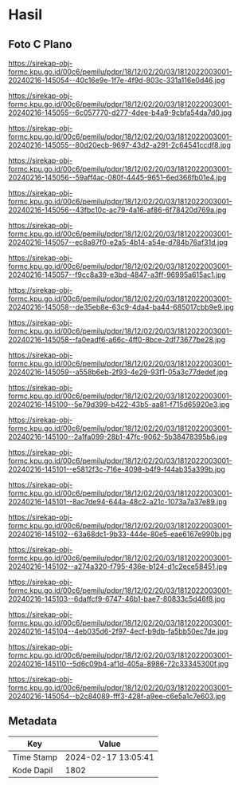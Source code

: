 # Hasil

## Foto C Plano

https://sirekap-obj-formc.kpu.go.id/00c6/pemilu/pdpr/18/12/02/20/03/1812022003001-20240216-145054--40c16e9e-1f7e-4f9d-803c-331a116e0d46.jpg

https://sirekap-obj-formc.kpu.go.id/00c6/pemilu/pdpr/18/12/02/20/03/1812022003001-20240216-145055--6c057770-d277-4dee-b4a9-9cbfa54da7d0.jpg

https://sirekap-obj-formc.kpu.go.id/00c6/pemilu/pdpr/18/12/02/20/03/1812022003001-20240216-145055--80d20ecb-9697-43d2-a291-2c64541ccdf8.jpg

https://sirekap-obj-formc.kpu.go.id/00c6/pemilu/pdpr/18/12/02/20/03/1812022003001-20240216-145056--59aff4ac-080f-4445-9651-6ed366fb01e4.jpg

https://sirekap-obj-formc.kpu.go.id/00c6/pemilu/pdpr/18/12/02/20/03/1812022003001-20240216-145056--43fbc10c-ac79-4a16-af86-6f78420d769a.jpg

https://sirekap-obj-formc.kpu.go.id/00c6/pemilu/pdpr/18/12/02/20/03/1812022003001-20240216-145057--ec8a87f0-e2a5-4b14-a54e-d784b76af31d.jpg

https://sirekap-obj-formc.kpu.go.id/00c6/pemilu/pdpr/18/12/02/20/03/1812022003001-20240216-145057--f9cc8a39-e3bd-4847-a3ff-96995a615ac1.jpg

https://sirekap-obj-formc.kpu.go.id/00c6/pemilu/pdpr/18/12/02/20/03/1812022003001-20240216-145058--de35eb8e-63c9-4da4-ba44-685017cbb9e9.jpg

https://sirekap-obj-formc.kpu.go.id/00c6/pemilu/pdpr/18/12/02/20/03/1812022003001-20240216-145058--fa0eadf6-a66c-4ff0-8bce-2df73677be28.jpg

https://sirekap-obj-formc.kpu.go.id/00c6/pemilu/pdpr/18/12/02/20/03/1812022003001-20240216-145059--a558b6eb-2f93-4e29-93f1-05a3c77dedef.jpg

https://sirekap-obj-formc.kpu.go.id/00c6/pemilu/pdpr/18/12/02/20/03/1812022003001-20240216-145100--5e79d399-b422-43b5-aa81-f715d65920e3.jpg

https://sirekap-obj-formc.kpu.go.id/00c6/pemilu/pdpr/18/12/02/20/03/1812022003001-20240216-145100--2a1fa099-28b1-47fc-9062-5b38478395b6.jpg

https://sirekap-obj-formc.kpu.go.id/00c6/pemilu/pdpr/18/12/02/20/03/1812022003001-20240216-145101--e5812f3c-716e-4098-b4f9-f44ab35a399b.jpg

https://sirekap-obj-formc.kpu.go.id/00c6/pemilu/pdpr/18/12/02/20/03/1812022003001-20240216-145101--8ac7de94-644a-48c2-a21c-1073a7a37e89.jpg

https://sirekap-obj-formc.kpu.go.id/00c6/pemilu/pdpr/18/12/02/20/03/1812022003001-20240216-145102--63a68dc1-9b33-444e-80e5-eae6167e990b.jpg

https://sirekap-obj-formc.kpu.go.id/00c6/pemilu/pdpr/18/12/02/20/03/1812022003001-20240216-145102--a274a320-f795-436e-b124-d1c2ece58451.jpg

https://sirekap-obj-formc.kpu.go.id/00c6/pemilu/pdpr/18/12/02/20/03/1812022003001-20240216-145103--6daffcf9-6747-46b1-bae7-80833c5d46f8.jpg

https://sirekap-obj-formc.kpu.go.id/00c6/pemilu/pdpr/18/12/02/20/03/1812022003001-20240216-145104--4eb035d6-2f97-4ecf-b9db-fa5bb50ec7de.jpg

https://sirekap-obj-formc.kpu.go.id/00c6/pemilu/pdpr/18/12/02/20/03/1812022003001-20240216-145110--5d6c09b4-af1d-405a-8986-72c33345300f.jpg

https://sirekap-obj-formc.kpu.go.id/00c6/pemilu/pdpr/18/12/02/20/03/1812022003001-20240216-145054--b2c84089-fff3-428f-a9ee-c6e5a1c7e603.jpg


## Metadata

| Key        | Value               |
| ---------- | ------------------- |
| Time Stamp | 2024-02-17 13:05:41 |
| Kode Dapil | 1802                |



